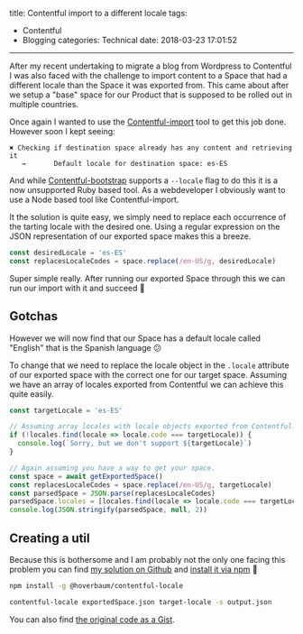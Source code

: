 title: Contentful import to a different locale
tags:
  - Contentful
  - Blogging
categories: Technical
date: 2018-03-23 17:01:52
---


After my recent undertaking to migrate a blog from Wordpress to Contentful I was also faced with the challenge to import content to a Space that had a different locale than the Space it was exported from. This came about after we setup a "base" space for our Product that is supposed to be rolled out in multiple countries.

Once again I wanted to use the [Contentful-import](https://github.com/contentful/contentful-import) tool to get this job done. However soon I kept seeing:

```
✖ Checking if destination space already has any content and retrieving it
   →       Default locale for destination space: es-ES
```

<!--more-->

And while [Contentful-bootstrap](https://github.com/contentful/contentful-bootstrap.rb) supports a `--locale` flag to do this it is a now unsupported Ruby based tool. As a webdeveloper I obviously want to use a Node based tool like Contentful-import.

It the solution is quite easy, we simply need to replace each occurrence of the tarting locale with the desired one. Using a regular expression on the JSON representation of our exported space makes this a breeze.

```javascript
const desiredLocale = 'es-ES'
const replacesLocaleCodes = space.replace(/en-US/g, desiredLocale)
```

Super simple really. After running our exported Space through this we can run our import with it and succeed 🎉

## Gotchas

However we will now find that our Space has a default locale called "English" that is the Spanish language 😕

To change that we need to replace the locale object in the `.locale` attribute of our exported space with the correct one for our target space. Assuming we have an array of locales exported from Contentful we can achieve this quite easily.

```javascript
const targetLocale = 'es-ES'

// Assuming array locales with locale objects exported from Contentful.
if (!locales.find(locale => locale.code === targetLocale)) {
  console.log(`Sorry, but we don't support ${targetLocale}`)
}

// Again assuming you have a way to get your space.
const space = await getExportedSpace()
const replacesLocaleCodes = space.replace(/en-US/g, targetLocale)
const parsedSpace = JSON.parse(replacesLocaleCodes)
parsedSpace.locales = [locales.find(locale => locale.code === targetLocale)]
console.log(JSON.stringify(parsedSpace, null, 2))
```

## Creating a util

Because this is bothersome and I am probably not the only one facing this problem you can find [my solution on Github](https://github.com/HoverBaum/contentful-locale) and [install it via npm](https://www.npmjs.com/package/@hoverbaum/contentful-locale) 🧙‍

```bash
npm install -g @hoverbaum/contentful-locale

contentful-locale exportedSpace.json target-locale -s output.json
```

You can also find [the original code as a Gist](https://gist.github.com/HoverBaum/cd1058d4fde2dffcb0d127c506b52a3e).
